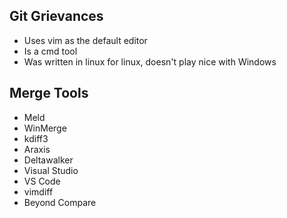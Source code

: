 



## Git Grievances

- Uses vim as the default editor
- Is a cmd tool
- Was written in linux for linux, doesn't play nice with Windows


## Merge Tools

- Meld
- WinMerge
- kdiff3
- Araxis
- Deltawalker
- Visual Studio
- VS Code
- vimdiff
- Beyond Compare

